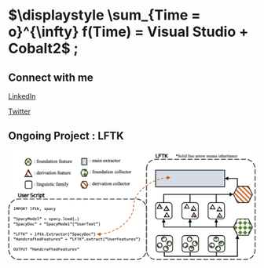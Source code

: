 # $\displaystyle \sum_{Time = o}^{\infty} f(Time) = Visual Studio + Cobalt2$ ;

## Connect with me

[LinkedIn](https://www.linkedin.com/in/bruce-w-lee)

[Twitter](https://twitter.com/BruceWLee1)

## Ongoing Project : LFTK

![LFTK](images/lftk.png)

